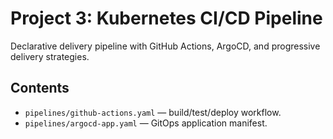 # Project 3: Kubernetes CI/CD Pipeline

Declarative delivery pipeline with GitHub Actions, ArgoCD, and progressive delivery strategies.

## Contents
- `pipelines/github-actions.yaml` — build/test/deploy workflow.
- `pipelines/argocd-app.yaml` — GitOps application manifest.
